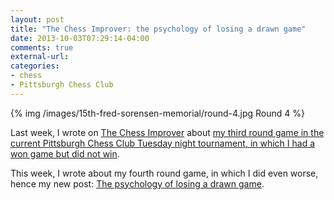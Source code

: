 ```yaml
---
layout: post
title: "The Chess Improver: the psychology of losing a drawn game"
date: 2013-10-03T07:29:14-04:00
comments: true
external-url: 
categories: 
- chess
- Pittsburgh Chess Club
---
```

{% img /images/15th-fred-sorensen-memorial/round-4.jpg Round 4 %}

Last week, I wrote on [The Chess Improver](http://chessimprover.com/) about [my third round game in the current Pittsburgh Chess Club Tuesday night tournament, in which I had a won game but did not win](/blog/2013/09/26/the-chess-improver-the-psychology-of-not-winning-the-won-game/).

This week, I wrote about my fourth round game, in which I did even worse, hence my new post: [The psychology of losing a drawn game](http://chessimprover.com/the-psychology-of-losing-a-drawn-game/).
